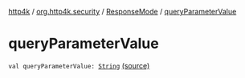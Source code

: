 [http4k](../../index.md) / [org.http4k.security](../index.md) / [ResponseMode](index.md) / [queryParameterValue](./query-parameter-value.md)

# queryParameterValue

`val queryParameterValue: `[`String`](https://kotlinlang.org/api/latest/jvm/stdlib/kotlin/-string/index.html) [(source)](https://github.com/http4k/http4k/blob/master/http4k-security-oauth/src/main/kotlin/org/http4k/security/ResponseMode.kt#L3)